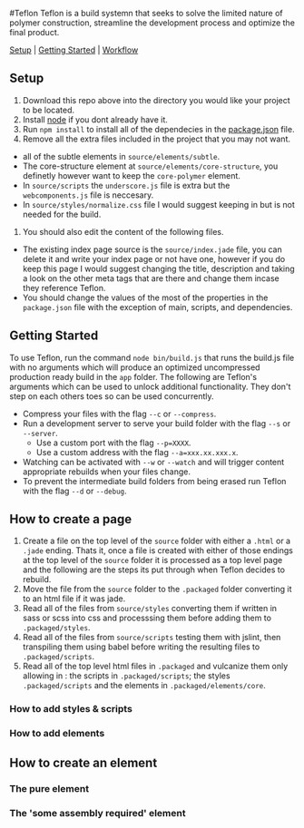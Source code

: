 #Teflon
Teflon is a build systemn that seeks to solve the limited nature of polymer construction, streamline the development process and optimize the final product.

[Setup](#setup) | [Getting Started](#getting-started) | [Workflow](#workflow)

## Setup
1. Download this repo above into the directory you would like your project to be located.
1. Install [node](https://nodejs.org/en/) if you dont already have it.
1. Run `npm install` to install all of the dependecies in the [package.json](https://github.com/HyphnKnight/Teflon/blob/master/package.json) file.
1. Remove all the extra files included in the project that you may not want.
  * all of the subtle elements in `source/elements/subtle`.
  * The core-structure element at `source/elements/core-structure`, you definetly however want to keep the `core-polymer` element.
  * In `source/scripts` the `underscore.js` file is extra but the `webcomponents.js` file is neccesary.
  * In `source/styles/normalize.css` file I would suggest keeping in but is not needed for the build.
1. You should also edit the content of the following files.
  * The existing index page source is the `source/index.jade` file, you can delete it and write your index page or not have one, however if you do keep this page I would suggest changing the title, description and taking a look on the other meta tags that are there and change them incase they reference Teflon.
  * You should change the values of the most of the properties in the `package.json` file with the exception of main, scripts, and dependencies.

## Getting Started
To use Teflon, run the command `node bin/build.js` that runs the build.js file with no arguments which will produce an optimized uncompressed production ready build in the `app` folder. The following are Teflon's arguments which can be used to unlock additional functionality. They don't step on each others toes so can be used concurrently.
* Compress your files with the flag `--c` or `--compress`.
* Run a development server to serve your build folder with the flag `--s` or `--server`.
  * Use a custom port with the flag `--p=XXXX`.
  * Use a custom address with the flag `--a=xxx.xx.xxx.x`.
* Watching can be activated with `--w` or `--watch` and will trigger content appropriate rebuilds when your files change.
* To prevent the intermediate build folders from being erased run Teflon with the flag `--d` or `--debug`.

## How to create a page
1. Create a file on the top level of the `source` folder with either a `.html` or a `.jade` ending.
Thats it, once a file is created with either of those endings at the top level of the `source` folder it is processed as a top level page and the following are the steps its put through when Teflon decides to rebuild.
1. Move the file from the `source` folder to the `.packaged` folder converting it to an html file if it was jade.
1. Read all of the files from `source/styles` converting them if written in sass or scss into css and processsing them before adding them to `.packaged/styles`.
1. Read all of the files from `source/scripts` testing them with jslint, then transpiling them using babel before writing the resulting files to `.packaged/scripts`.
1. Read all of the top level html files in `.packaged` and vulcanize them only allowing in : the scripts in `.packaged/scripts`;  the styles `.packaged/scripts` and the elements in `.packaged/elements/core`.

### How to add styles & scripts

### How to add elements

## How to create an element

### The pure element

### The 'some assembly required' element